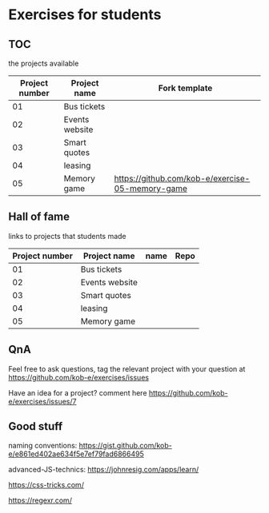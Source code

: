 # Exercises for students

## TOC
the projects available

| Project number | Project name    | Fork template |
| -------------  | -------------   | -------------|
| 01             | Bus tickets     |             |
| 02             | Events website  |                 |
| 03             | Smart quotes |                  |
| 04             | leasing |                       |
| 05             | Memory game | https://github.com/kob-e/exercise-05-memory-game |

## Hall of fame
links to projects that students made

| Project number | Project name    | name               |  Repo |
| -------------  | -------------   | ------------------ | -----------------|
| 01             | Bus tickets     |                    |                  |
| 02             | Events website  |                    |                  |
| 03             | Smart quotes    |                    |                 |
| 04             | leasing         |                    |                |  |
| 05             | Memory game     |     |  |

## QnA
Feel free to ask questions, tag the relevant project with your question at https://github.com/kob-e/exercises/issues

Have an idea for a project? comment here https://github.com/kob-e/exercises/issues/7

## Good stuff
naming conventions: https://gist.github.com/kob-e/e861ed402ae634f5e7ef79fad6866495

advanced-JS-technics: https://johnresig.com/apps/learn/

https://css-tricks.com/

https://regexr.com/
